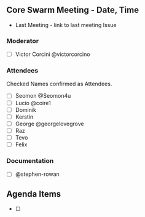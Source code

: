 
## Core Swarm Meeting - Date, Time

- Last Meeting - link to last meeting Issue


### Moderator
- [ ] Victor Corcini @victorcorcino 

### Attendees
Checked Names confirmed as Attendees.

- [ ] Seomon @Seomon4u 
- [ ] Lucio @coire1 
- [ ] Dominik 
- [ ] Kerstin
- [ ] George @georgelovegrove 
- [ ] Raz
- [ ] Tevo 
- [ ] Felix 

### Documentation

- [ ] @stephen-rowan

## Agenda Items

- [ ] 
